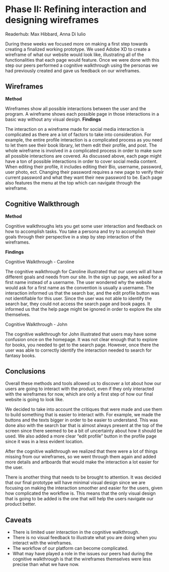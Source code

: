 # Phase II: Refining interaction and designing wireframes
Readerhub: Max Hibbard, Anna Di Iulio 

During these weeks we focused more on making a first step towards creating a finalized working prototype. We used Adobe XD to create a wireframe of what our website would look like, illustrating all of the functionalities that each page would feature. 
Once we were done with this step our peers performed a cognitive walkthrough using the personas we had previously created and gave us feedback on our wireframes.
 
## Wireframes 
**Method**

Wireframes show all possible interactions between the user and the program. A wireframe shows each possible page in those interactions in a basic way without any visual design.
**Findings**

The interaction on a wireframe made for social media interaction is complicated as there are a lot of factors to take into consideration. For example, the entire profile interaction is a complicated process as you need to let them see their book library, let them edit their profile, and post. 
The whole wireframe is involved in a complicated process in order to make sure all possible interactions are covered. As discussed above, each page might have a ton of possible interactions in order to cover social media content. When editing their profile, it includes editing their Bio, username, password, user photo, ect. Changing their password requires a new page to verify their current password and what they want their new password to be. Each page also features the menu at the top which can navigate through the wireframe.

## Cognitive Walkthrough
**Method**

Cognitive walkthroughs lets you get some user interaction and feedback on how to accomplish tasks. You take a persona and try to accomplish their goals through their perspective in a step by step interaction of the wireframes.

**Findings**

Cognitive Walkthrough - Caroline

The cognitive walkthrough for Caroline illustrated that our users will all have different goals and needs from our site. In the sign up page, we asked for a first name instead of a username. The user wondered why the website would ask for a first name as the convention is usually a username. The interaction informed us that the search bar, and the edit profile button was not identifiable for this user. Since the user was not able to identify the search bar, they could not access the search page and book pages. It informed us that the help page might be ignored in order to explore the site themselves.


Cognitive Walkthrough - John

The cognitive walkthrough for John illustrated that users may have some confusion once on the homepage. It was not clear enough that to explore for books, you needed to get to the search page. However, once there the user was able to correctly identify the interaction needed to search for fantasy books. 

## Conclusions

Overall these methods and tools allowed us to discover a lot about how our users are going to interact with the product, even if they only interacted with the wireframes for now, which are only a first step of how our final website is going to look like.

We decided to take into account the critiques that were made and use them to build something that is easier to interact with. For example, we made the buttons and the texts bigger in order to be easier to understand. This was done also with the search bar that is almost always present at the top of the screen since there seemed to be a bit of uncertainty about how it should be used. We also added a more clear “edit profile” button in the profile page since it was in a less evident location.

After the cognitive walkthrough we realized that there were a lot of things missing from our wireframes, so we went through them again and added more details and artboards that would make the interaction a lot easier for the user. 

There is another thing that needs to be brought to attention. It was decided that our final prototype will have minimal visual design since we are focusing on making the interaction smoother and easier for the users, given how complicated the workflow is. This means that the only visual design that is going to be added is the one that will help the users navigate our product better.

## Caveats

* There is limited user interaction in the cognitive walkthrough.
* There is no visual feedback to illustrate what you are doing when you interact with the wireframes.
* The workflow of our platform can become complicated.
* What may have played a role in the issues our peers had during the cognitive walkthrough is that the wireframes themselves were less precise than what we have now. 


